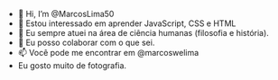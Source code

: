 - 👋 Hi, I’m @MarcosLima50
- 👀 Estou interessado em aprender JavaScript, CSS e HTML
- 🌱 Eu sempre atuei na área de ciência humanas (filosofia e história).
- 💞️ Eu posso colaborar com o que sei.
- 📫 Você pode me encontrar em @marcoswelima
- Eu gosto muito de fotografia.

<!---
MarcosLima50/MarcosLima50 is a ✨ special ✨ repository because its `README.md` (this file) appears on your GitHub profile.
You can click the Preview link to take a look at your changes.
--->

